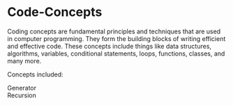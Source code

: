 # Code-Concepts

Coding concepts are fundamental principles and techniques that are used in computer programming. 
They form the building blocks of writing efficient and effective code. These concepts include things like
data structures, algorithms, variables, conditional statements, loops, functions, classes, and many more. 

Concepts included:

Generator<br>
Recursion
